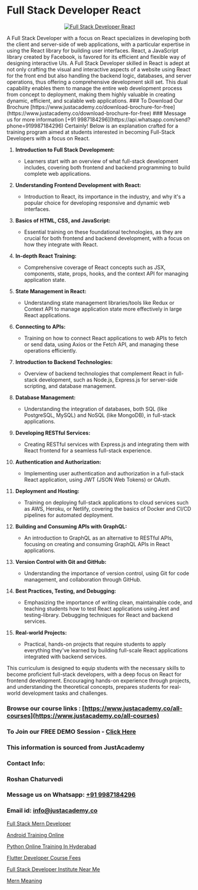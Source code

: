 # Full Stack Developer React

<p align="center">
  <a href="https://justacademy.co/program-detail/full-stack-web-development">
    <img src="https://justacademy.co/storage2/program_images/1704700371.webp" alt="Full Stack Developer React">
  </a>
</p>
A Full Stack Developer with a focus on React specializes in developing both the client and server-side of web applications, with a particular expertise in using the React library for building user interfaces. React, a JavaScript library created by Facebook, is favored for its efficient and flexible way of designing interactive UIs. A Full Stack Developer skilled in React is adept at not only crafting the visual and interactive aspects of a website using React for the front end but also handling the backend logic, databases, and server operations, thus offering a comprehensive development skill set. This dual capability enables them to manage the entire web development process from concept to deployment, making them highly valuable in creating dynamic, efficient, and scalable web applications.
### To Download Our Brochure [https://www.justacademy.co/download-brochure-for-free](https://www.justacademy.co/download-brochure-for-free)
### Message us for more information [+91 9987184296](https://api.whatsapp.com/send?phone=919987184296)
Certainly! Below is an explanation crafted for a training program aimed at students interested in becoming Full-Stack Developers with a focus on React.

1) **Introduction to Full Stack Development:** 
   - Learners start with an overview of what full-stack development includes, covering both frontend and backend programming to build complete web applications.

2) **Understanding Frontend Development with React:**
   - Introduction to React, its importance in the industry, and why it's a popular choice for developing responsive and dynamic web interfaces.

3) **Basics of HTML, CSS, and JavaScript:**
   - Essential training on these foundational technologies, as they are crucial for both frontend and backend development, with a focus on how they integrate with React.

4) **In-depth React Training:**
   - Comprehensive coverage of React concepts such as JSX, components, state, props, hooks, and the context API for managing application state.

5) **State Management in React:**
   - Understanding state management libraries/tools like Redux or Context API to manage application state more effectively in large React applications.

6) **Connecting to APIs:**
   - Training on how to connect React applications to web APIs to fetch or send data, using Axios or the Fetch API, and managing these operations efficiently.

7) **Introduction to Backend Technologies:**
   - Overview of backend technologies that complement React in full-stack development, such as Node.js, Express.js for server-side scripting, and database management.

8) **Database Management:**
   - Understanding the integration of databases, both SQL (like PostgreSQL, MySQL) and NoSQL (like MongoDB), in full-stack applications.

9) **Developing RESTful Services:**
    - Creating RESTful services with Express.js and integrating them with React frontend for a seamless full-stack experience.

10) **Authentication and Authorization:**
    - Implementing user authentication and authorization in a full-stack React application, using JWT (JSON Web Tokens) or OAuth.

11) **Deployment and Hosting:**
    - Training on deploying full-stack applications to cloud services such as AWS, Heroku, or Netlify, covering the basics of Docker and CI/CD pipelines for automated deployment.

12) **Building and Consuming APIs with GraphQL:**
    - An introduction to GraphQL as an alternative to RESTful APIs, focusing on creating and consuming GraphQL APIs in React applications.

13) **Version Control with Git and GitHub:**
    - Understanding the importance of version control, using Git for code management, and collaboration through GitHub.

14) **Best Practices, Testing, and Debugging:**
    - Emphasizing the importance of writing clean, maintainable code, and teaching students how to test React applications using Jest and testing-library. Debugging techniques for React and backend services.

15) **Real-world Projects:**
    - Practical, hands-on projects that require students to apply everything they've learned by building full-scale React applications integrated with backend services.

This curriculum is designed to equip students with the necessary skills to become proficient full-stack developers, with a deep focus on React for frontend development. Encouraging hands-on experience through projects, and understanding the theoretical concepts, prepares students for real-world development tasks and challenges.

### Browse our course links : [https://www.justacademy.co/all-courses](https://www.justacademy.co/all-courses) 
### To Join our FREE DEMO Session - [Click Here](https://www.justacademy.co/register-for-course-demo)


### This information is sourced from JustAcademy
### Contact Info:
### Roshan Chaturvedi
### Message us on Whatsapp: [+91 9987184296](https://api.whatsapp.com/send?phone=919987184296)
### Email id: [info@justacademy.co](mailto:info@justacademy.co)
                
[Full Stack Mern Developer](https://www.linkedin.com/pulse/full-stack-mern-developer-justacademy-berlin-njboc/)

[Android Training Online](https://www.linkedin.com/pulse/android-training-online-justacademy-thane-gblxf/)

[Python Online Training In Hyderabad](https://medium.com/@prempja40/python-online-training-in-hyderabad-8f296b770af2)

[Flutter Developer Course Fees](https://medium.com/@mahi3106/flutter-developer-course-fees-f21a6b8c830e)

[Full Stack Developer Institute Near Me](https://justacademyin.github.io/justacademy/full-stack-developer-institute-near-me)

[Mern Meaning](https://justacademyin.github.io/justacademy/mern-meaning)

